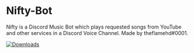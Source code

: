 # Nifty-Bot
Nifty is a Discord Music Bot which plays requested songs from YouTube and other services in a Discord Voice Channel.
Made by theflamehd#0001.

[![Downloads](https://img.shields.io/github/downloads/jagrosh/MusicBot/total.svg)](https://github.com/jagrosh/MusicBot/releases/latest)
